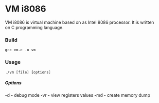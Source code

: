 # VM i8086

VM i8086 is virtual machine based on as Intel 8086 processor. It is written on C programming language.

###  Build
```
gcc vm.c -o vm
```

### Usage
```
./vm [file] [options]
```

##### Options
-d - debug mode
-vr - view registers values
-md - create memory dump